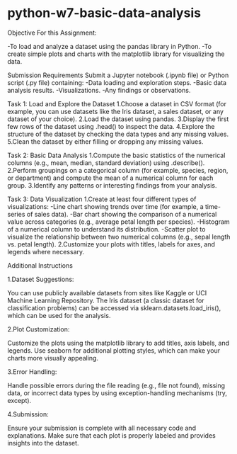 # python-w7-basic-data-analysis

Objective For this Assignment:

-To load and analyze a dataset using the pandas library in Python.
-To create simple plots and charts with the matplotlib library for visualizing the data.



Submission Requirements
Submit a Jupyter notebook (.ipynb file) or Python script (.py file) containing:
-Data loading and exploration steps.
-Basic data analysis results.
-Visualizations.
-Any findings or observations.

Task 1: Load and Explore the Dataset
1.Choose a dataset in CSV format (for example, you can use datasets like the Iris dataset, a sales dataset, or any dataset of your choice).
2.Load the dataset using pandas.
3.Display the first few rows of the dataset using .head() to inspect the data.
4.Explore the structure of the dataset by checking the data types and any missing values.
5.Clean the dataset by either filling or dropping any missing values.

Task 2: Basic Data Analysis
1.Compute the basic statistics of the numerical columns (e.g., mean, median, standard deviation) using .describe().
2.Perform groupings on a categorical column (for example, species, region, or department) and compute the mean of a numerical column for each group.
3.Identify any patterns or interesting findings from your analysis.

Task 3: Data Visualization
1.Create at least four different types of visualizations:
-Line chart showing trends over time (for example, a time-series of sales data).
-Bar chart showing the comparison of a numerical value across categories (e.g., average petal length per species).
-Histogram of a numerical column to understand its distribution.
-Scatter plot to visualize the relationship between two numerical columns (e.g., sepal length vs. petal length).
2.Customize your plots with titles, labels for axes, and legends where necessary.



Additional Instructions

1.Dataset Suggestions:

You can use publicly available datasets from sites like Kaggle or UCI Machine Learning Repository.
The Iris dataset (a classic dataset for classification problems) can be accessed via sklearn.datasets.load_iris(), which can be used for the analysis.

2.Plot Customization:

Customize the plots using the matplotlib library to add titles, axis labels, and legends.
Use seaborn for additional plotting styles, which can make your charts more visually appealing.

3.Error Handling:

Handle possible errors during the file reading (e.g., file not found), missing data, or incorrect data types by using exception-handling mechanisms (try, except).

4.Submission:

Ensure your submission is complete with all necessary code and explanations. Make sure that each plot is properly labeled and provides insights into the dataset.
